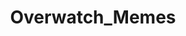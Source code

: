 ---
title: Overwatch_Memes
crosslinks:
- Overwatch
- OverwatchCirclejerk
- Overwatchmemes
- gaming
- Competitiveoverwatch
- overwatch
- Paladins
- thatHappened
- MemeEconomy
- Overwatch_Porn
- PrequelMemes
- LucioRollouts
- fuckitimpickinghanzo
- gatekeeping
- ThreadKillers
- lifehacks
- FreeKarma4You
- OverwatchUniversity
- OTMemes
---